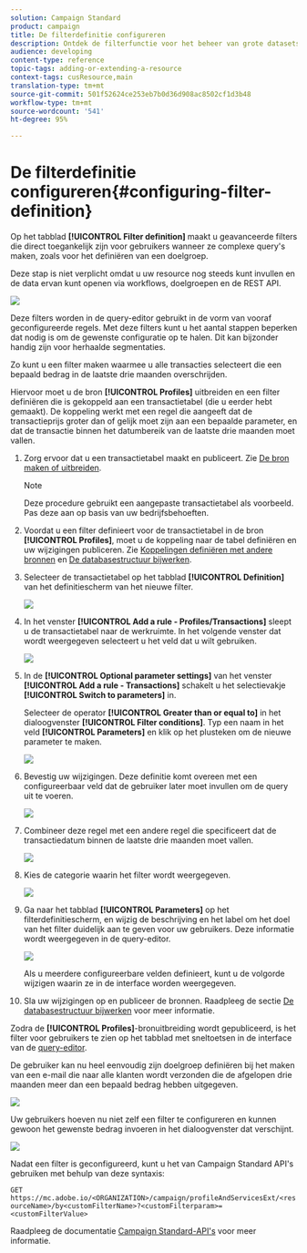 ```yaml
---
solution: Campaign Standard
product: campaign
title: De filterdefinitie configureren
description: Ontdek de filterfunctie voor het beheer van grote datasets.
audience: developing
content-type: reference
topic-tags: adding-or-extending-a-resource
context-tags: cusResource,main
translation-type: tm+mt
source-git-commit: 501f52624ce253eb7b0d36d908ac8502cf1d3b48
workflow-type: tm+mt
source-wordcount: '541'
ht-degree: 95%

---
```



# De filterdefinitie configureren{#configuring-filter-definition}

Op het tabblad **[!UICONTROL Filter definition]** maakt u geavanceerde filters die direct toegankelijk zijn voor gebruikers wanneer ze complexe query&#39;s maken, zoals voor het definiëren van een doelgroep.

Deze stap is niet verplicht omdat u uw resource nog steeds kunt invullen en de data ervan kunt openen via workflows, doelgroepen en de REST API.

![](assets/custom_resource_filter-definition.png)

Deze filters worden in de query-editor gebruikt in de vorm van vooraf geconfigureerde regels. Met deze filters kunt u het aantal stappen beperken dat nodig is om de gewenste configuratie op te halen. Dit kan bijzonder handig zijn voor herhaalde segmentaties.

Zo kunt u een filter maken waarmee u alle transacties selecteert die een bepaald bedrag in de laatste drie maanden overschrijden.

Hiervoor moet u de bron **[!UICONTROL Profiles]** uitbreiden en een filter definiëren die is gekoppeld aan een transactietabel (die u eerder hebt gemaakt). De koppeling werkt met een regel die aangeeft dat de transactieprijs groter dan of gelijk moet zijn aan een bepaalde parameter, en dat de transactie binnen het datumbereik van de laatste drie maanden moet vallen.

1. Zorg ervoor dat u een transactietabel maakt en publiceert. Zie [De bron maken of uitbreiden](../../developing/using/creating-or-extending-the-resource.md).

   >[!NOTE]
   >
   >Deze procedure gebruikt een aangepaste transactietabel als voorbeeld. Pas deze aan op basis van uw bedrijfsbehoeften.

1. Voordat u een filter definieert voor de transactietabel in de bron **[!UICONTROL Profiles]**, moet u de koppeling naar de tabel definiëren en uw wijzigingen publiceren. Zie [Koppelingen definiëren met andere bronnen](../../developing/using/configuring-the-resource-s-data-structure.md#defining-links-with-other-resources) en [De databasestructuur bijwerken](../../developing/using/updating-the-database-structure.md).
1. Selecteer de transactietabel op het tabblad **[!UICONTROL Definition]** van het definitiescherm van het nieuwe filter.

   ![](assets/custom_resource_filter-definition_example-empty.png)

1. In het venster **[!UICONTROL Add a rule - Profiles/Transactions]** sleept u de transactietabel naar de werkruimte. In het volgende venster dat wordt weergegeven selecteert u het veld dat u wilt gebruiken.

   ![](assets/custom_resource_filter-definition_example-field.png)

1. In de **[!UICONTROL Optional parameter settings]** van het venster **[!UICONTROL Add a rule - Transactions]** schakelt u het selectievakje **[!UICONTROL Switch to parameters]** in.

   Selecteer de operator **[!UICONTROL Greater than or equal to]** in het dialoogvenster **[!UICONTROL Filter conditions]**. Typ een naam in het veld **[!UICONTROL Parameters]** en klik op het plusteken om de nieuwe parameter te maken.

   ![](assets/custom_resource_filter-definition_example-parameter.png)

1. Bevestig uw wijzigingen. Deze definitie komt overeen met een configureerbaar veld dat de gebruiker later moet invullen om de query uit te voeren.

   ![](assets/custom_resource_filter-definition_ex_edit-rule.png)

1. Combineer deze regel met een andere regel die specificeert dat de transactiedatum binnen de laatste drie maanden moet vallen.

   ![](assets/custom_resource_filter-definition_example.png)

1. Kies de categorie waarin het filter wordt weergegeven.

   ![](assets/custom_resource_filter-definition_category.png)

1. Ga naar het tabblad **[!UICONTROL Parameters]** op het filterdefinitiescherm, en wijzig de beschrijving en het label om het doel van het filter duidelijk aan te geven voor uw gebruikers. Deze informatie wordt weergegeven in de query-editor.

   ![](assets/custom_resource_filter-definition_parameters.png)

   Als u meerdere configureerbare velden definieert, kunt u de volgorde wijzigen waarin ze in de interface worden weergegeven.

1. Sla uw wijzigingen op en publiceer de bronnen. Raadpleeg de sectie [De databasestructuur bijwerken](../../developing/using/updating-the-database-structure.md) voor meer informatie.

Zodra de **[!UICONTROL Profiles]**-bronuitbreiding wordt gepubliceerd, is het filter voor gebruikers te zien op het tabblad met sneltoetsen in de interface van de [query-editor](../../automating/using/editing-queries.md).

De gebruiker kan nu heel eenvoudig zijn doelgroep definiëren bij het maken van een e-mail die naar alle klanten wordt verzonden die de afgelopen drie maanden meer dan een bepaald bedrag hebben uitgegeven.

![](assets/custom_resource_filter-definition_email-audience.png)

Uw gebruikers hoeven nu niet zelf een filter te configureren en kunnen gewoon het gewenste bedrag invoeren in het dialoogvenster dat verschijnt.

![](assets/custom_resource_filter-definition_email-audience_filter.png)

Nadat een filter is geconfigureerd, kunt u het van Campaign Standard API&#39;s gebruiken met behulp van deze syntaxis:

`GET https://mc.adobe.io/<ORGANIZATION>/campaign/profileAndServicesExt/<resourceName>/by<customFilterName>?<customFilterparam>=<customFilterValue>`

Raadpleeg de documentatie [Campaign Standard-API&#39;s](../../api/using/filtering.md#custom-filters) voor meer informatie.
